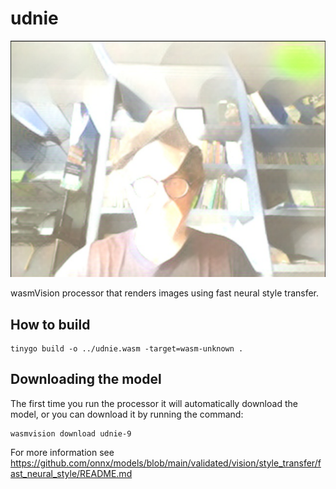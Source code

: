 # udnie

![udnie](../../images/udnie-processor.png)

wasmVision processor that renders images using fast neural style transfer.

## How to build

```shell
tinygo build -o ../udnie.wasm -target=wasm-unknown .
```

## Downloading the model

The first time you run the processor it will automatically download the model, or you can download it by running the command:

```shell
wasmvision download udnie-9
```

For more information see https://github.com/onnx/models/blob/main/validated/vision/style_transfer/fast_neural_style/README.md
